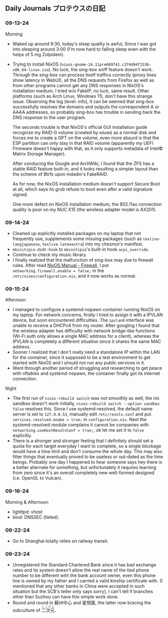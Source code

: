 ## Daily Journals プロテウスの日記

### 09-13-24

Morning
- Waked up around 9:30, today's sleep quality is awful, Since I was got into sleeping around 3:00 (I'm now hard to falling sleep even with the helps of 5 mg Zolpidem).
- Trying to install NixOS (`nixos-gnome-24.11pre669741.c374d94f1536-x86_64-linux.iso`). No luck, the sing-box sniff feature doesn't work. Through the sing-box can process itself traffics correctly (proxy lines show latency in WebUI), all the DNS requests from Firefox as well as from other programs cannot get any DNS responses in NixOS's installation medium. I tried w/o FakeIP, no luck, same result. Other platforms (such as Arch Linux, Windows 11), don't have this strange issue. Observing the log (level: info), it can be seemed that sing-box successfully resolves the domains and outputs the correspondent A or AAAA addresses, so probably sing-box has trouble in sending back the DNS response to the user program.

  The seconds trouble is that NixOS's official GUI installation guide recognize my RAID-0 volume (created by `mdadm`) as a normal disk and forces me to create a GPT on the volume, even more absurd is that the ESP partition can only stay in that RAID volume (apparently my UEFI Firmware doesn't happy with that, as it only supports metadata of Intel&copy; Matrix Storage Manager).

  After conducing the Google and ArchWiki, I found that the ZFS has a stable RAID feature built-in, and it looks resulting a simpler layout than the scheme of Btrfs upon mdadm's FakeRAID.

  As for now, the NixOS installation medium doesn't support Secure Boot at all, which says its grub refuse to boot even after a valid signature signed.

  One more defect on NixOS installation medium, the 802.11ax connection quality is poor on my NUC X15 (the wireless adapter model is AX201).

### 09-14-24

- Cleaned up explicitly installed packages on my laptop that not frequently use, supplements some missing packages (such as `texlive-langjapanese`, `texlive-latexextra`) into my chezmoi's manifest.
- `mkinitcpio-dsdt-hook` to `mkinitcpio`'s built-in hook `acpi_override`.
- Continue to check my music library.
- I finally realized that the malfunction of sing-box may due to firewall rules. After read [NixOS Manual - Firewall](https://nixos.org/manual/nixos/unstable/index.html#sec-firewall), I put `networking.firewall.enable = false;` in the `/etc/nixos/configuration.nix`, and it now works as normal.

### 09-15-24

Afternoon
- I managed to configure a systemd-nspawn container running NixOS on my laptop. For network concerns, firstly I tried to assign it with a IPVLAN device, but soon encountered difficulties. The `ipvlan0` interface was unable to receive a DHCPv4 from my router. After googling I found that the wireless adapter has difficulty with network bridge-like functions (Wi-Fi auth only allows a single MAC address for a client), whereas the IPVLAN is completely a different situation since it shares the same MAC address.
- Sooner I realized that I don't really need a standalone IP within the LAN for the container, since it supposed to be a test environment to get started with NixOS and I should not run any public services in it.
- Went through another period of struggling and researching to get peace with nftables and systemd-nspawn, the container finally got its internet connection.

Night
- The first run of `nixos-rebuild switch` was not smoothly as well, the nix sandbox doesn't work initially, `nixos-rebuild switch --option sandbox false` resolves this. Since I use systemd-resolved, the default name server is set to `127.0.0.53`, manually edit `/etc/resolv.conf` and put `services.resolved.enabe = true;` in `configuration.nix`. Next the systemd-resolved module complains it cannot be companies with `networking.useHostResolvConf = true;`, ok let me set it to `false` explicitly.
- There is a stronger and stronger feeling that I definitely should set a quota for each target everyday I want to complete, so a single blockage would have a time limit and don't consume the whole day. This may also filter things that eventually proved to be useless or out-dated as the time beings. Probably one day I happened to hear someone says hey there is a better alternate for something, but unfortunately it requires learning from zero since it's an overall completely new well-formed designed (i.e. OpenGL to Vulcan).

### 09-16-24

Morning & Afternoon
- lighttpd: vhost
- bind: DNSSEC (failed).

### 09-22-24

- Go to Shanghai totally relies on railway transit.

### 09-23-24

- Unregistered the Standard Chartered Bank since it has bad exchange rates and its system doesn't allow the real name of the tied phone number to be different with the bank account owner, even this phone line is owned by my father and I carried a valid kinship certificate with. (I mentioned that any other banks in China were accepted in such situation but the SCB's teller only says sorry), I can't tell if branches other than Suzhou can have this simple work done.
- Round and round in 蘇州中心 and 星悅匯, the latter now bracing the subculture of <ruby>二次元<rt>にじげん</rt></ruby>.
